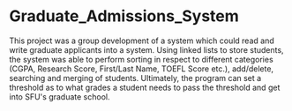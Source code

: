 # Graduate_Admissions_System
This project was a group development of a system which could read and write graduate applicants into a system. Using linked lists to store students, the system was able to perform sorting in respect to different categories (CGPA, Research Score, First/Last Name, TOEFL Score etc.), add/delete, searching and merging of students. Ultimately, the program can set a threshold as to what grades a student needs to pass the threshold and get into SFU's graduate school.

